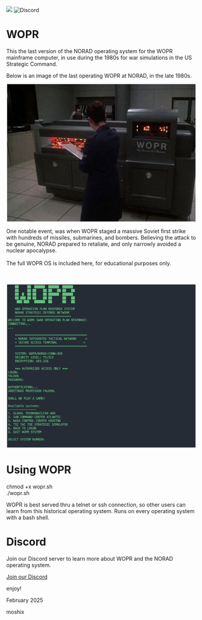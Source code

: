 <a href="https://hits.seeyoufarm.com"><img src="https://hits.seeyoufarm.com/api/count/incr/badge.svg?url=https%3A%2F%2Fgithub.com%2Fmoshix%2FWOPR&count_bg=%2379C83D&title_bg=%23555555&icon=paloaltosoftware.svg&icon_color=%23E7E7E7&title=hits&edge_flat=false"/></a>
![Discord](https://img.shields.io/discord/1341689871521153054)


# WOPR
This the last version of the NORAD operating system for the WOPR mainframe computer, in use during the 1980s for war simulations in the US Strategic Command. 

Below is an image of the last operating WOPR at NORAD, in the late 1980s. 

<p align="center">
  <img src="WOPR.jpg" width="500">
</p>
One notable event, was when WOPR staged a massive Soviet first strike with hundreds of missiles, submarines, and bombers. Believing the attack to be genuine, NORAD prepared to retaliate, and only narrowly avoided a nuclear apocalypse.
<br><br>
The full WOPR OS is included here, for educational purposes only. <br><br>
<br> 
<p align="center">
  <img src="screenshot.png" width="500">
</p>

Using WOPR
========== 

chmod +x wopr.sh<br>
./wopr.sh 

WOPR is best served thru a telnet or ssh connection, so other users can learn from this historical operating system. Runs on every operating system with a bash shell. 


Discord 
=======

Join our Discord server to learn more about WOPR and the NORAD operating system.

[Join our Discord](https://discord.gg/ptytKmkwG7)


enjoy!

February 2025

moshix  
